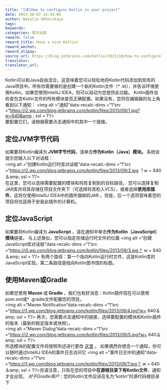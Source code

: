 ```yaml
---
title: "[译]How to configure Kotlin in your project"
date: 2013-10-07 14:34:00
author: Natalia Ukhorskaya
tags:
keywords:
categories: 官方动态
reward: false
reward_title: Have a nice Kotlin!
reward_wechat:
reward_alipay:
source_url: https://blog.jetbrains.com/kotlin/2013/10/how-to-configure-kotlin-in-your-project/
translator:
translator_url:
---
```


Kotlin可以和Java自由混合。这意味着您可以轻松地将Kotlin代码添加到现有的Java项目中。所有你需要做的是创建一个新的Kotlin文件（* .kt），并告诉环境使用Kotlin。如果您使用IntelliJ IDEA，则可以自动为您提供此功能。<span id =“more-1247”> </span>
Kotlin插件会检查包含Kotlin文件的所有模块是否正确配置。如果没有，您将在编辑器的左上角看到以下通知：
<img alt =“通知”data-recalc-dims =“1”src =“https://i2.wp.com/blog.jetbrains.com/kotlin/files/2013/09/1.jpg?w=640&amp ; ssl = 1“/> <br/>
要配置它们，请根据需要点击通知中的其中一个链接。
## 定位JVM字节代码

如果要将Kotlin编译为<strong> JVM字节代码</strong>，请单击<strong>作为Kotlin（Java）模块。 </strong>系统会提示您输入以下对话框：<br/>
<img alt =“创建Kotlin运行时库对话框”data-recalc-dims =“1”src =“https://i2.wp.com/blog.jetbrains.com/kotlin/files/2013/09/2.jpg ？w = 640＆amp; ssl = 1“/> <br/>
在这里，您可以选择需要配置的模块和将库复制到的目标路径。
您可以选择复制JAR库并将其存储在项目文件夹下（可选择将其检入VCS），或者选择<strong>使用库插件</strong>，这将仅使用IntelliJ IDEA中的插件捆绑的JAR 。但是，后一个选项意味着您的项目将仅适用于安装此插件的计算机。
## 定位JavaScript

如果要将Kotlin编译为<strong> JavaScript </strong>，请在通知中单击<strong>作为Kotlin（JavaScript）模块</strong>链接。
与上述类似，您可以指定存储运行时文件的位置
<img alt =“创建JavaScript库对话框”data-recalc-dims =“1”src =“https://i0.wp.com/blog.jetbrains.com/kotlin/files/2013/09/3.jpg？ w = 640＆amp; ssl = 1“/>
有两个路径：第一个指向Kotlin运行时文件，这是Kotlin库的JavaScript实现。第二条路径是指向Kotlin图书馆的标题。
## 使用Maven或Gradle

如果您使用<strong> Maven </strong>或<strong> Gradle </strong>，我们也有好消息：Kotlin插件现在可以使用pom.xml或* .gradle文件配置您的项目。<br/>
<img alt =“Maven Notification”data-recalc-dims =“1”src =“https://i1.wp.com/blog.jetbrains.com/kotlin/files/2013/09/4.jpg?w= 640＆amp; ssl = 1“/>
再次，您需要点击通知中的链接，选择要配置的模块和Kotlin插件的版本（最新的稳定版本或快照）。<br/>
<img alt =“Maven Dialog”data-recalc-dims =“1”src =“https://i2.wp.com/blog.jetbrains.com/kotlin/files/2013/09/5.jpg?w= 640＆amp; ssl = 1“/> <br/>
所选模块的配置文件将按照所述进行更改 [这里](http://confluence.jetbrains.com/display/Kotlin/Kotlin+Build+Tools) 。
如果偶然你想念一个通知，你可以随时通过IntelliJ IDEA的事件日志访问它
<img alt =“事件日志中的通知”data-recalc-dims =“1”src =“https://i1.wp.com/blog.jetbrains.com/kotlin/files/2013/09/7.jpg？ w = 640＆amp; ssl = 1“/>另请注意，只有在您的项目中<strong>在源根目录下有Kotlin文件</strong>，通知才会出现。
<em>对于Gradle用户</em>：您的Kotlin文件应该在名为“kotlin”的源代码根目录下
